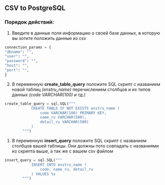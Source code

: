 ## CSV to PostgreSQL

### Порядок действий:
1. Введите в данные поля информацию о своей базе данных, в которую вы хотите положить данные из csv
```python
connection_params = {
"dbname": "",
"user": "",
"password": "",
"host": "",
"port": "",
}
```

2. В переменную **create_table_query** положите SQL скрипт с названием новой таблиц *(enstru_name)* перечислением столбцов и их типов данных *(code VARCHAR(100) и тд.)*
```python
create_table_query = sql.SQL("""
            CREATE TABLE IF NOT EXISTS enstru_name (
                code VARCHAR(100) PRIMARY KEY,
                name_ru VARCHAR(500),
                detail_ru VARCHAR(500)
            )
        """)
```
1. В переменную **insert_query** положите SQL скрипт с названием столбцов вашей таблицы. Они должны пото совпадать с названиями из скрипта выше, а так же с вашем csv файлом
``` python
insert_query = sql.SQL("""
            INSERT INTO enstru_name (
                code, name_ru, detail_ru
            ) VALUES %s
        """)
```